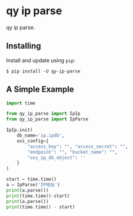 # qy ip parse

qy ip parse.


## Installing

Install and update using `pip`:

```
$ pip install -U qy-ip-parse
```


## A Simple Example

```python
import time

from qy_ip_parse import IpIp
from qy_ip_parse import IpParse

IpIp.init(
    db_name='ip.ipdb',
    oss_config={
        "access_key": "", "access_secret": "",
        "endpoint": "", "bucket_name": "",
        "oss_ip_db_object": ''
    }
)

start = time.time()
a = IpParse('IP地址')
print(a.parse())
print(time.time()-start)
print(a.parse())
print(time.time() - start)
```